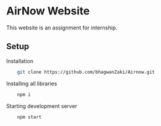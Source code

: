 # AirNow Website

This website is an assignment for internship.
<br/>

## Setup

Installation
```bash
    git clone https://github.com/bhagwanZaki/Airnow.git
```

Installing all libraries
```bash
    npm i
```

Starting development server
```bash
    npm start
```
